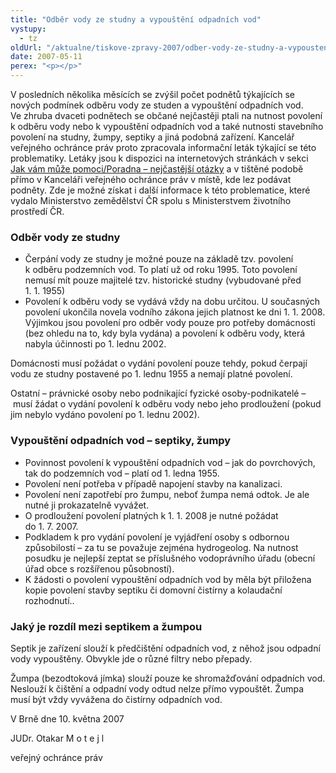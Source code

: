 ```yaml
---
title: "Odběr vody ze studny a vypouštění odpadních vod"
vystupy:
  - tz
oldUrl: "/aktualne/tiskove-zpravy-2007/odber-vody-ze-studny-a-vypousteni-odpadnich-vod"
date: 2007-05-11
perex: "<p></p>"
---
```


<!-- imported from the old website -->

<p>V posledních několika měsících se zvýšil počet podnětů týkajících se nových podmínek odběru vody ze studen a vypouštění odpadních vod. Ve zhruba dvaceti podnětech se občané nejčastěji ptali na nutnost povolení k odběru vody nebo k vypouštění odpadních vod a také nutnosti stavebního povolení na studny, žumpy, septiky a jiná podobná zařízení. Kancelář veřejného ochránce práv proto zpracovala informační leták týkající se této problematiky. Letáky jsou k dispozici na internetových stránkách v sekci <a href="pomoc/poradna.php">Jak vám může pomoci/Poradna – nejčastější otázky</a> a v tištěné podobě přímo v Kanceláři veřejného ochránce práv v místě, kde lez podávat podněty. Zde je možné získat i další informace k této problematice, které vydalo Ministerstvo zemědělství ČR spolu s Ministerstvem životního prostředí ČR.</p><h3>Odběr vody ze studny</h3><ul><li>Čerpání vody ze studny je možné pouze na základě tzv. povolení k odběru podzemních vod. To platí už od roku 1995. Toto povolení nemusí mít pouze majitelé tzv. historické studny (vybudované před 1. 1. 1955)</li><li>Povolení k odběru vody se vydává vždy na dobu určitou. U současných povolení ukončila novela vodního zákona jejich platnost ke dni 1. 1. 2008. Výjimkou jsou povolení pro odběr vody pouze pro potřeby domácnosti (bez ohledu na to, kdy byla vydána) a povolení k odběru vody, která nabyla účinnosti po 1. lednu 2002.</li></ul><p>Domácnosti musí požádat o vydání povolení pouze tehdy, pokud čerpají vodu ze studny postavené po 1. lednu 1955 a nemají platné povolení.</p><p>Ostatní – právnické osoby nebo podnikající fyzické osoby-podnikatelé – musí žádat o vydání povolení k odběru vody nebo jeho prodloužení (pokud jim nebylo vydáno povolení po 1. lednu 2002).</p><h3>Vypouštění odpadních vod – septiky, žumpy</h3><ul><li>Povinnost povolení k vypouštění odpadních vod – jak do povrchových, tak do podzemních vod – platí od 1. ledna 1955.</li><li>Povolení není potřeba v případě napojení stavby na kanalizaci.</li><li>Povolení není zapotřebí pro žumpu, neboť žumpa nemá odtok. Je ale nutné ji prokazatelně vyvážet.</li><li>O prodloužení povolení platných k 1. 1. 2008 je nutné požádat do 1. 7. 2007.</li><li>Podkladem k pro vydání povolení je vyjádření osoby s odbornou způsobilostí – za tu se považuje zejména hydrogeolog. Na nutnost posudku je nejlepší zeptat se příslušného vodoprávního úřadu (obecní úřad obce s rozšířenou působností).</li><li>K žádosti o povolení vypouštění odpadních vod by měla být přiložena kopie povolení stavby septiku či domovní čistírny a kolaudační rozhodnutí..</li></ul><h3>Jaký je rozdíl mezi septikem a žumpou</h3><p>Septik je zařízení slouží k předčištění odpadních vod, z něhož jsou odpadní vody vypouštěny. Obvykle jde o různé filtry nebo přepady.</p><p>Žumpa (bezodtoková jímka) slouží pouze ke shromažďování odpadních vod. Neslouží k čištění a odpadní vody odtud nelze přímo vypouštět. Žumpa musí být vždy vyvážena do čistírny odpadních vod.</p><p>V Brně dne 10. května 2007</p><p>JUDr. Otakar M o t e j l</p><p>veřejný ochránce práv</p>
